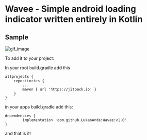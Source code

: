 # Wavee - Simple android loading indicator written entirely in Kotlin

## Sample

![gif_image](https://i.imgur.com/9v0CjxN.gif)

To add it to your project:

In your root build.gradle add this

	allprojects {
		repositories {
			...
			maven { url 'https://jitpack.io' }
		}
	}
in your apps build.gradle add this:

	dependencies {
	        implementation 'com.github.LukasAnda:Wavee:v1.0'
	}

and that is it!